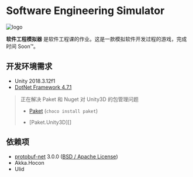 # Software Engineering Simulator

![logo](res/img/logo.png)

**软件工程模拟器** 是软件工程课的作业。这是一款模拟软件开发过程的游戏，完成时间 Soon™。

## 开发环境需求

- Unity 2018.3.12f1
- [DotNet Framework 4.7.1][dnf471]


> 正在解决 Paket 和 Nuget 对 Unity3D 的包管理问题
> 
> - [Paket][paket_] (`choco install paket`)
> 
> - [Paket.Unity3D][]

## 依赖项

- [protobuf-net][ptbnet] 3.0.0 ([BSD / Apache License][ptbnet_lic])
- Akka.Hocon
- Ulid


[dnf471]: https://www.microsoft.com/en-us/download/details.aspx?id=56119
[nuget_]: https://www.nuget.org/
[paket_]: https://fsprojects.github.io/Paket/
[ptbnet]: https://github.com/mgravell/protobuf-net
[ptbnet_lic]: https://github.com/mgravell/protobuf-net/blob/master/Licence.txt